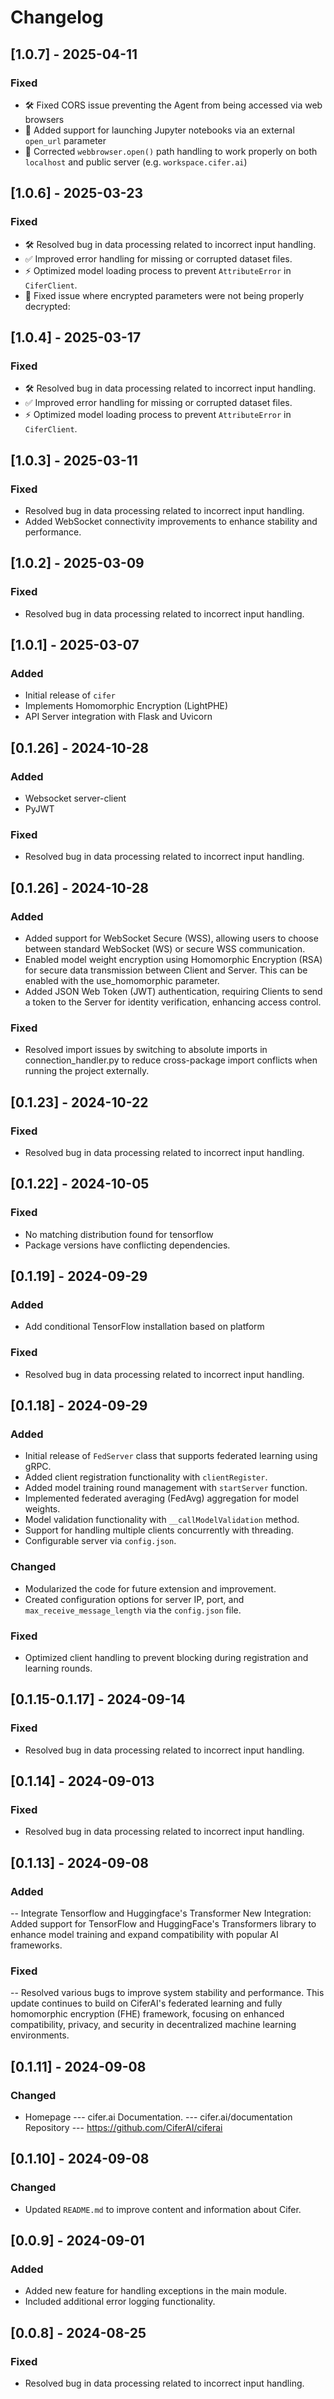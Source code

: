 # Changelog
## [1.0.7] - 2025-04-11
### Fixed
- 🛠 Fixed CORS issue preventing the Agent from being accessed via web browsers
- 🧠 Added support for launching Jupyter notebooks via an external `open_url` parameter
- 📁 Corrected `webbrowser.open()` path handling to work properly on both `localhost` and public server (e.g. `workspace.cifer.ai`)

## [1.0.6] - 2025-03-23
### Fixed
- 🛠️ Resolved bug in data processing related to incorrect input handling.
- ✅ Improved error handling for missing or corrupted dataset files.
- ⚡ Optimized model loading process to prevent `AttributeError` in `CiferClient`.
- 🔐 Fixed issue where encrypted parameters were not being properly decrypted:

## [1.0.4] - 2025-03-17
### Fixed
- 🛠️ Resolved bug in data processing related to incorrect input handling.
- ✅ Improved error handling for missing or corrupted dataset files.
- ⚡ Optimized model loading process to prevent `AttributeError` in `CiferClient`.

## [1.0.3] - 2025-03-11
### Fixed
- Resolved bug in data processing related to incorrect input handling.
- Added WebSocket connectivity improvements to enhance stability and performance.


## [1.0.2] - 2025-03-09
### Fixed
- Resolved bug in data processing related to incorrect input handling.

## [1.0.1] - 2025-03-07
### Added
- Initial release of `cifer`
- Implements Homomorphic Encryption (LightPHE)
- API Server integration with Flask and Uvicorn

## [0.1.26] - 2024-10-28
### Added
- Websocket server-client 
- PyJWT
### Fixed
- Resolved bug in data processing related to incorrect input handling.

## [0.1.26] - 2024-10-28
### Added
- Added support for WebSocket Secure (WSS), allowing users to choose between standard WebSocket (WS) or secure WSS communication.
- Enabled model weight encryption using Homomorphic Encryption (RSA) for secure data transmission between Client and Server. This can be enabled with the use_homomorphic parameter.
- Added JSON Web Token (JWT) authentication, requiring Clients to send a token to the Server for identity verification, enhancing access control.
### Fixed
- Resolved import issues by switching to absolute imports in connection_handler.py to reduce cross-package import conflicts when running the project externally.

## [0.1.23] - 2024-10-22
### Fixed
- Resolved bug in data processing related to incorrect input handling.

## [0.1.22] - 2024-10-05
### Fixed
- No matching distribution found for tensorflow
- Package versions have conflicting dependencies.

## [0.1.19] - 2024-09-29
### Added
- Add conditional TensorFlow installation based on platform
### Fixed
- Resolved bug in data processing related to incorrect input handling.

## [0.1.18] - 2024-09-29
### Added
- Initial release of `FedServer` class that supports federated learning using gRPC.
- Added client registration functionality with `clientRegister`.
- Added model training round management with `startServer` function.
- Implemented federated averaging (FedAvg) aggregation for model weights.
- Model validation functionality with `__callModelValidation` method.
- Support for handling multiple clients concurrently with threading.
- Configurable server via `config.json`.

### Changed
- Modularized the code for future extension and improvement.
- Created configuration options for server IP, port, and `max_receive_message_length` via the `config.json` file.

### Fixed
- Optimized client handling to prevent blocking during registration and learning rounds.


## [0.1.15-0.1.17] - 2024-09-14
### Fixed
- Resolved bug in data processing related to incorrect input handling.

## [0.1.14] - 2024-09-013
### Fixed
- Resolved bug in data processing related to incorrect input handling.

## [0.1.13] - 2024-09-08
### Added
-- Integrate Tensorflow and Huggingface's Transformer
New Integration: Added support for TensorFlow and HuggingFace's Transformers library to enhance model training and expand compatibility with popular AI frameworks.
### Fixed
-- Resolved various bugs to improve system stability and performance.
This update continues to build on CiferAI's federated learning and fully homomorphic encryption (FHE) framework, focusing on enhanced compatibility, privacy, and security in decentralized machine learning environments.

## [0.1.11] - 2024-09-08
### Changed
- Homepage --- cifer.ai
Documentation. --- cifer.ai/documentation
Repository --- https://github.com/CiferAI/ciferai

## [0.1.10] - 2024-09-08
### Changed
- Updated `README.md` to improve content and information about Cifer.

## [0.0.9] - 2024-09-01
### Added
- Added new feature for handling exceptions in the main module.
- Included additional error logging functionality.

## [0.0.8] - 2024-08-25
### Fixed
- Resolved bug in data processing related to incorrect input handling.